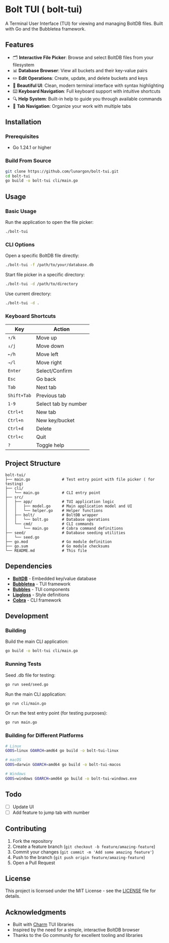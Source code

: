 # Bolt TUI ( bolt-tui)

A Terminal User Interface (TUI) for viewing and managing BoltDB files. Built with Go and the Bubbletea framework.

## Features

- 🗂️ **Interactive File Picker**: Browse and select BoltDB files from your filesystem
- 📊 **Database Browser**: View all buckets and their key-value pairs
- ✏️ **Edit Operations**: Create, update, and delete buckets and keys
- 🎨 **Beautiful UI**: Clean, modern terminal interface with syntax highlighting
- ⌨️ **Keyboard Navigation**: Full keyboard support with intuitive shortcuts
- 🔍 **Help System**: Built-in help to guide you through available commands
- 📑 **Tab Navigation**: Organize your work with multiple tabs

## Installation

### Prerequisites

- Go 1.24.1 or higher

### Build From Source

```bash
git clone https://github.com/lunargon/bolt-tui.git
cd bolt-tui
go build -o bolt-tui cli/main.go
```

## Usage

### Basic Usage

Run the application to open the file picker:

```bash
./bolt-tui
```

### CLI Options

Open a specific BoltDB file directly:

```bash
./bolt-tui -f /path/to/your/database.db
```

Start file picker in a specific directory:

```bash
./bolt-tui -d /path/to/directory
```

Use current directory:

```bash
./bolt-tui -d .
```

### Keyboard Shortcuts

| Key | Action |
|-----|--------|
| `↑/k` | Move up |
| `↓/j` | Move down |
| `←/h` | Move left |
| `→/l` | Move right |
| `Enter` | Select/Confirm |
| `Esc` | Go back |
| `Tab` | Next tab |
| `Shift+Tab` | Previous tab |
| `1-9` | Select tab by number |
| `Ctrl+t` | New tab |
| `Ctrl+n` | New key/bucket |
| `Ctrl+d` | Delete |
| `Ctrl+c` | Quit |
| `?` | Toggle help |

## Project Structure

```
bolt-tui/
├── main.go              # Test entry point with file picker ( for testing)
├── cli/
│   └── main.go          # CLI entry point
├── src/
│   ├── app/             # TUI application logic
│   │   ├── model.go     # Main application model and UI
│   │   └── helper.go    # Helper functions
│   ├── bolt/            # BoltDB wrapper
│   │   └── bolt.go      # Database operations
│   └── cmd/             # CLI commands
│       └── main.go      # Cobra command definitions
├── seed/                # Database seeding utilities
│   └── seed.go
├── go.mod               # Go module definition
├── go.sum               # Go module checksums
└── README.md            # This file
```

## Dependencies

- **[BoltDB](https://github.com/boltdb/bolt)** - Embedded key/value database
- **[Bubbletea](https://github.com/charmbracelet/bubbletea)** - TUI framework
- **[Bubbles](https://github.com/charmbracelet/bubbles)** - TUI components
- **[Lipgloss](https://github.com/charmbracelet/lipgloss)** - Style definitions
- **[Cobra](https://github.com/spf13/cobra)** - CLI framework

## Development

### Building

Build the main CLI application:
```bash
go build -o bolt-tui cli/main.go
```

### Running Tests

Seed .db file for testing:
```bash
go run seed/seed.go
```

Run the main CLI application:
```bash
go run cli/main.go
```

Or run the test entry point (for testing purposes):
```bash
go run main.go
```

### Building for Different Platforms

```bash
# Linux
GOOS=linux GOARCH=amd64 go build -o bolt-tui-linux

# macOS
GOOS=darwin GOARCH=amd64 go build -o bolt-tui-macos

# Windows
GOOS=windows GOARCH=amd64 go build -o bolt-tui-windows.exe
```

## Todo
- [ ] Update UI
- [ ] Add feature to jump tab with number

## Contributing

1. Fork the repository
2. Create a feature branch (`git checkout -b feature/amazing-feature`)
3. Commit your changes (`git commit -m 'Add some amazing feature'`)
4. Push to the branch (`git push origin feature/amazing-feature`)
5. Open a Pull Request


## License

This project is licensed under the MIT License - see the [LICENSE](LICENSE) file for details.

## Acknowledgments

- Built with [Charm](https://charm.sh/) TUI libraries
- Inspired by the need for a simple, interactive BoltDB browser
- Thanks to the Go community for excellent tooling and libraries